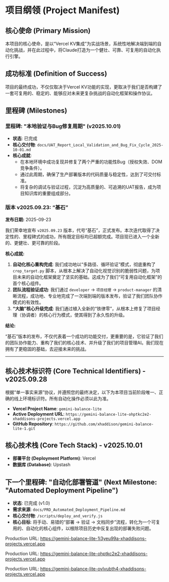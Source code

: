 # 项目纲领 (Project Manifest)

## 核心使命 (Primary Mission)
本项目的核心使命，是以“Vercel KV集成”为实战场景，系统性地解决端到端的自动化挑战，并在此过程中，将Claude打造为一个健壮、可靠、可复用的自动化执行引擎。

## 成功标准 (Definition of Success)
项目的最终成功，不仅仅取决于Vercel KV功能的实现，更取决于我们是否构建了一套可复用的、稳定的、能够应对未来更复杂挑战的自动化框架和操作协议。

## 里程碑 (Milestones)

### 里程碑: "本地验证与Bug修复周期" (v2025.10.01)
- **状态**: 已完成
- **核心交付物**: `docs/UAT_Report_Local_Validation_and_Bug_Fix_Cycle_2025-10-01.md`
- **核心成就**:
  - 在本地环境中成功复现并修复了两个严重的功能性Bug（授权失效、DOM竞争条件）。
  - 通过此周期，确保了生产部署版本的代码质量与稳定性，达到了可交付标准。
  - 将复杂的调试与验证过程，沉淀为高质量的、可追溯的UAT报告，成为项目知识库的重要组成部分。

### 版本 v2025.09.23: “基石”
**发布日期:** 2025-09-23

我们荣幸地宣布 `v2025.09.23` 版本，代号“基石”，正式发布。本次迭代取得了决定性的、里程碑式的成功，所有既定目标均已超额完成。项目现已进入一个全新的、更健壮、更可靠的阶段。

**核心成就:**

1.  **自动化核心重构完成**: 我们成功地以“多路径、循环验证”模式，彻底重构了 `crop_target.py` 脚本，从根本上解决了自动化视觉识别的脆弱性问题，为项目未来的自动化框架奠定了坚实的基础。这成为了我们“可复用自动化框架”的首个核心组件。
2.  **团队流程验证成功**: 我们通过 `developer` -> `项目经理` -> `product-manager` 的清晰流程，成功地、专业地完成了一次端到端的版本发布，验证了我们团队协作模式的有效性。
3.  **“大脑”核心升级完成**: 我们通过植入全新的“铁律零”，从根本上修复了项目经理（协调者）的核心行为模式，使其得到了永久性的升级。

**结论:**

“基石”版本的发布，不仅代表着一个成功的功能交付，更重要的是，它验证了我们的团队协作能力、重构了我们的核心技术、并升级了我们的项目管理AI。我们现在拥有了更稳固的基础，去迎接未来的挑战。

---

## 核心技术标识符 (Core Technical Identifiers) - v2025.09.28

根据“单一事实来源”协议，并遵照您的最终决定，以下为本项目当前阶段唯一、正确的线上环境标识符。所有自动化操作必须以此为准。

- **Vercel Project Name**: `gemini-balance-lite`
- **Active Deployment URL**: `https://gemini-balance-lite-ohptkc2e2-xhaddisons-projects.vercel.app`
- **GitHub Repository**: `https://github.com/xhaddison/gemini-balance-lite-1.git`

## 核心技术栈 (Core Tech Stack) - v2025.10.01
- **部署平台 (Deployment Platform)**: Vercel
- **数据库 (Database)**: Upstash

## 下一个里程碑: "自动化部署管道" (Next Milestone: "Automated Deployment Pipeline")
- **状态**: 已完成 (v1.0)
- **需求来源**: `docs/PRD_Automated_Deployment_Pipeline.md`
- **核心交付物**: `/scripts/deploy_and_verify.js`
- **核心目标**: 将手动、易错的“部署 -> 验证 -> 文档同步”流程，转化为一个可复用的、自动化的核心组件，以根除项目历史中反复出现的部署失败问题。



Production URL: https://gemini-balance-lite-1i3yeu99a-xhaddisons-projects.vercel.app

Production URL: https://gemini-balance-lite-ohptkc2e2-xhaddisons-projects.vercel.app

Production URL: https://gemini-balance-lite-ovlvubth4-xhaddisons-projects.vercel.app
